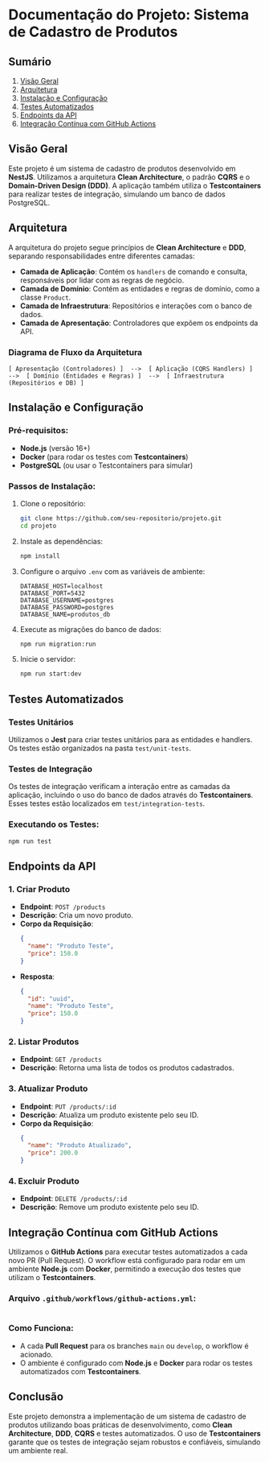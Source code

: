 
# Documentação do Projeto: Sistema de Cadastro de Produtos

## Sumário
1. [Visão Geral](#visão-geral)
2. [Arquitetura](#arquitetura)
3. [Instalação e Configuração](#instalação-e-configuração)
4. [Testes Automatizados](#testes-automatizados)
5. [Endpoints da API](#endpoints-da-api)
6. [Integração Contínua com GitHub Actions](#integração-contínua-com-github-actions)

## Visão Geral
Este projeto é um sistema de cadastro de produtos desenvolvido em **NestJS**. Utilizamos a arquitetura **Clean Architecture**, o padrão **CQRS** e o **Domain-Driven Design (DDD)**. A aplicação também utiliza o **Testcontainers** para realizar testes de integração, simulando um banco de dados PostgreSQL.

## Arquitetura
A arquitetura do projeto segue princípios de **Clean Architecture** e **DDD**, separando responsabilidades entre diferentes camadas:
- **Camada de Aplicação**: Contém os `handlers` de comando e consulta, responsáveis por lidar com as regras de negócio.
- **Camada de Domínio**: Contém as entidades e regras de domínio, como a classe `Product`.
- **Camada de Infraestrutura**: Repositórios e interações com o banco de dados.
- **Camada de Apresentação**: Controladores que expõem os endpoints da API.

### Diagrama de Fluxo da Arquitetura
```
[ Apresentação (Controladores) ]  -->  [ Aplicação (CQRS Handlers) ]  -->  [ Domínio (Entidades e Regras) ]  -->  [ Infraestrutura (Repositórios e DB) ]
```

## Instalação e Configuração
### Pré-requisitos:
- **Node.js** (versão 16+)
- **Docker** (para rodar os testes com **Testcontainers**)
- **PostgreSQL** (ou usar o Testcontainers para simular)

### Passos de Instalação:
1. Clone o repositório:
   ```bash
   git clone https://github.com/seu-repositorio/projeto.git
   cd projeto
   ```

2. Instale as dependências:
   ```bash
   npm install
   ```

3. Configure o arquivo `.env` com as variáveis de ambiente:
   ```env
   DATABASE_HOST=localhost
   DATABASE_PORT=5432
   DATABASE_USERNAME=postgres
   DATABASE_PASSWORD=postgres
   DATABASE_NAME=produtos_db
   ```

4. Execute as migrações do banco de dados:
   ```bash
   npm run migration:run
   ```

5. Inicie o servidor:
   ```bash
   npm run start:dev
   ```

## Testes Automatizados
### Testes Unitários
Utilizamos o **Jest** para criar testes unitários para as entidades e handlers. Os testes estão organizados na pasta `test/unit-tests`.

### Testes de Integração
Os testes de integração verificam a interação entre as camadas da aplicação, incluindo o uso do banco de dados através do **Testcontainers**. Esses testes estão localizados em `test/integration-tests`.

### Executando os Testes:
```bash
npm run test
```

## Endpoints da API
### 1. Criar Produto
- **Endpoint**: `POST /products`
- **Descrição**: Cria um novo produto.
- **Corpo da Requisição**:
   ```json
   {
     "name": "Produto Teste",
     "price": 150.0
   }
   ```
- **Resposta**:
   ```json
   {
     "id": "uuid",
     "name": "Produto Teste",
     "price": 150.0
   }
   ```

### 2. Listar Produtos
- **Endpoint**: `GET /products`
- **Descrição**: Retorna uma lista de todos os produtos cadastrados.

### 3. Atualizar Produto
- **Endpoint**: `PUT /products/:id`
- **Descrição**: Atualiza um produto existente pelo seu ID.
- **Corpo da Requisição**:
   ```json
   {
     "name": "Produto Atualizado",
     "price": 200.0
   }
   ```

### 4. Excluir Produto
- **Endpoint**: `DELETE /products/:id`
- **Descrição**: Remove um produto existente pelo seu ID.

## Integração Contínua com GitHub Actions
Utilizamos o **GitHub Actions** para executar testes automatizados a cada novo PR (Pull Request). O workflow está configurado para rodar em um ambiente **Node.js** com **Docker**, permitindo a execução dos testes que utilizam o **Testcontainers**.

### Arquivo `.github/workflows/github-actions.yml`:
```yaml

```

### Como Funciona:
- A cada **Pull Request** para os branches `main` ou `develop`, o workflow é acionado.
- O ambiente é configurado com **Node.js** e **Docker** para rodar os testes automatizados com **Testcontainers**.

## Conclusão
Este projeto demonstra a implementação de um sistema de cadastro de produtos utilizando boas práticas de desenvolvimento, como **Clean Architecture**, **DDD**, **CQRS** e testes automatizados. O uso de **Testcontainers** garante que os testes de integração sejam robustos e confiáveis, simulando um ambiente real.
